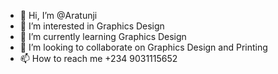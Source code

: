 - 👋 Hi, I’m @Aratunji
- 👀 I’m interested in Graphics Design
- 🌱 I’m currently learning Graphics Design
- 💞️ I’m looking to collaborate on Graphics Design and Printing
- 📫 How to reach me +234 9031115652

<!---
Aratunji/Aratunji is a ✨ special ✨ repository because its `README.md` (this file) appears on your GitHub profile.
You can click the Preview link to take a look at your changes.
--->
